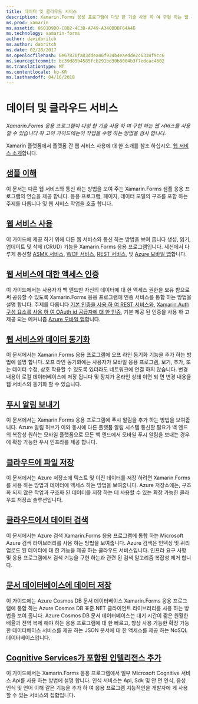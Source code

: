 ```yaml
---
title: 데이터 및 클라우드 서비스
description: Xamarin.Forms 응용 프로그램이 다양 한 기술 사용 하 여 구현 하는 웹 서비스를 사용할 수 있습니다 하 고이 가이드에는이 작업을 수행 하는 방법을 검사 합니다.
ms.prod: xamarin
ms.assetid: 0601D9D0-C8D2-4C3B-A749-A340BDBF64A4ß
ms.technology: xamarin-forms
author: davidbritch
ms.author: dabritch
ms.date: 02/28/2017
ms.openlocfilehash: 6e67820fa83ddea46f934b4eaedde2c6334f9cc6
ms.sourcegitcommit: bc39d85b4585fcb291bd30b8004b3f7edcac4602
ms.translationtype: MT
ms.contentlocale: ko-KR
ms.lasthandoff: 04/16/2018
---
```

# <a name="data--cloud-services"></a>데이터 및 클라우드 서비스

_Xamarin.Forms 응용 프로그램이 다양 한 기술 사용 하 여 구현 하는 웹 서비스를 사용할 수 있습니다 하 고이 가이드에는이 작업을 수행 하는 방법을 검사 합니다._

Xamarin 플랫폼에서 플랫폼 간 웹 서비스 사용에 대 한 소개를 참조 하십시오. [웹 서비스 소개](~/cross-platform/data-cloud/web-services/index.md)합니다.

## <a name="understanding-the-samplexamarin-formsdata-cloudwalkthroughmd"></a>[샘플 이해](~/xamarin-forms/data-cloud/walkthrough.md)

이 문서는 다른 웹 서비스와 통신 하는 방법을 보여 주는 Xamarin.Forms 샘플 응용 프로그램의 연습을 제공 합니다. 응용 프로그램, 페이지, 데이터 모델의 구조를 포함 하는 주제를 다룹니다 및 웹 서비스 작업을 호출 합니다.

## <a name="consuming-web-servicesxamarin-formsdata-cloudconsumingindexmd"></a>[웹 서비스 사용](~/xamarin-forms/data-cloud/consuming/index.md)

이 가이드에 제공 하기 위해 다른 웹 서비스와 통신 하는 방법을 보여 줍니다 생성, 읽기, 업데이트 및 삭제 (CRUD) 기능을 Xamarin.Forms 응용 프로그램입니다. 세션에서 다루게 통신할 [ASMX 서비스](consuming/asmx.md), [WCF 서비스](consuming/wcf.md), [REST 서비스](consuming/rest.md), 및 [Azure 모바일 앱](consuming/azure.md)합니다.

## <a name="authenticating-access-to-web-servicesxamarin-formsdata-cloudauthenticationindexmd"></a>[웹 서비스에 대한 액세스 인증](~/xamarin-forms/data-cloud/authentication/index.md)

이 가이드에서는 사용자가 백 엔드만 자신의 데이터에 대 한 액세스 권한을 보유 함으로써 공유할 수 있도록 Xamarin.Forms 응용 프로그램에 인증 서비스를 통합 하는 방법을 설명 합니다. 주제를 다룹니다 [기본 인증을 사용 하 여 REST 서비스와](authentication/rest.md), [Xamarin.Auth 구성 요소를 사용 하 여 OAuth id 공급자에 대 한 인증](authentication/oauth.md), 기본 제공 된 인증을 사용 하 고 제공 되는 메커니즘 [Azure 모바일 앱](authentication/azure.md)합니다.

## <a name="synchronizing-data-with-web-servicessyncindexmd"></a>[웹 서비스와 데이터 동기화](sync/index.md)

이 문서에서는 Xamarin.Forms 응용 프로그램에 오프 라인 동기화 기능을 추가 하는 방법에 설명 합니다. 오프 라인 동기화에는 사용자가 모바일 응용 프로그램, 보기, 추가, 또는 데이터 수정, 상호 작용할 수 있도록 있더라도 네트워크에 연결 하지 않습니다. 변경 내용이 로컬 데이터베이스에 저장 됩니다 및 장치가 온라인 상태 이면 되 면 변경 내용을 웹 서비스와 동기화 할 수 있습니다.

## <a name="sending-push-notificationspush-notificationsindexmd"></a>[푸시 알림 보내기](push-notifications/index.md)

이 문서에서는 Xamarin.Forms 응용 프로그램에 푸시 알림을 추가 하는 방법을 보여줍니다. Azure 알림 허브가 이와 동시에 다른 플랫폼 알림 시스템 통신할 필요가 백 엔드의 복잡성 원하는 모바일 플랫폼으로 모든 백 엔드에서 모바일 푸시 알림을 보내는 경우에 확장 가능한 푸시 인프라를 제공 합니다.

## <a name="storing-files-in-the-cloudstorageindexmd"></a>[클라우드에 파일 저장](storage/index.md)

이 문서에서는 Azure 저장소에 텍스트 및 이진 데이터를 저장 하려면 Xamarin.Forms를 사용 하는 방법과 데이터에 액세스 하는 방법을 보여줍니다. Azure 저장소에는, 구조화 되지 않은 작업과 구조화 된 데이터를 저장 하는 데 사용할 수 있는 확장 가능한 클라우드 저장소 솔루션입니다.

## <a name="searching-data-in-the-cloudsearchindexmd"></a>[클라우드에서 데이터 검색](search/index.md)

이 문서에서는 Azure 검색 Xamarin.Forms 응용 프로그램에 통합 하는 Microsoft Azure 검색 라이브러리를 사용 하는 방법을 보여줍니다. Azure 검색은 인덱싱 및 쿼리 업로드 된 데이터에 대 한 기능을 제공 하는 클라우드 서비스입니다. 인프라 요구 사항 및 응용 프로그램에서 검색 기능을 구현 하는과 관련 된 검색 알고리즘 복잡성 제거 합니다.

## <a name="storing-data-in-a-document-databasecosmosdbindexmd"></a>[문서 데이터베이스에 데이터 저장](cosmosdb/index.md)

이 가이드에는 Azure Cosmos DB 문서 데이터베이스 Xamarin.Forms 응용 프로그램에 통합 하는 Azure Cosmos DB 표준.NET 클라이언트 라이브러리를 사용 하는 방법을 보여 줍니다. Azure Cosmos DB 문서 데이터베이스는 대기 시간이 짧은 원활한 배율과 전역 복제 해야 하는 응용 프로그램에 대 한 빠르고, 항상 사용 가능한 확장 가능한 데이터베이스 서비스를 제공 하는 JSON 문서에 대 한 액세스를 제공 하는 NoSQL 데이터베이스입니다.

## <a name="adding-intelligence-with-cognitive-servicescognitive-servicesindexmd"></a>[Cognitive Services가 포함된 인텔리전스 추가](cognitive-services/index.md)

이 가이드에서는 Xamarin.Forms 응용 프로그램에서 일부 Microsoft Cognitive 서비스 Api를 사용 하는 방법에 설명 합니다. 인식 서비스는 Api, Sdk 및 안 면 인식, 음성 인식 및 언어 이해 같은 기능을 추가 하 여 응용 프로그램 지능적인을 개발자에 게 사용할 수 있는 서비스의 집합입니다.
